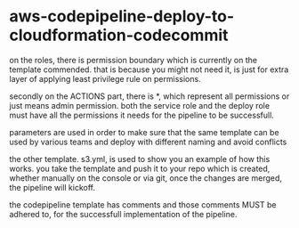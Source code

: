 # aws-codepipeline-deploy-to-cloudformation-codecommit


on the roles, there is permission boundary which is currently on the template commended.
that is because you might not need it, is just for extra layer of applying least privilege rule on permissions.

secondly on the ACTIONS part, there is *, which represent all permissions or just means admin permission. both the service role and the deploy role must have all the permissions it needs for the pipeline to be successfull.

parameters are used in order to make sure that the same template can be used by various teams and deploy with different naming and avoid conflicts

the other template. s3.yml, is used to show you an example of how this works. you take the template and push it to your repo which is created, whether manually on the console or via git, once the changes are merged, the pipeline will kickoff.

the codepipeline template has comments and those comments MUST be adhered to, for the successfull implementation of the pipeline.
